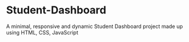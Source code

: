 # Student-Dashboard
A minimal, responsive and dynamic Student Dashboard  project made up using HTML, CSS, JavaScript 

